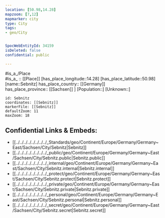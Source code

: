 ```yaml
---
location: [50.98,14.28] 
mapzoom: [7,12] 
mapmarker: city 
type: City
tags:
- geo/City


SpocWebEntityId: 34159
isDeleted: false
confidential: public

---
```

#is_a_/Place  
#is_a_ :: [[Place]] 
[has_place_longitude::14.28] 
[has_place_latitude::50.98] 
[name::Sebnitz] 
has_place_country:: [[Germany]]  
has_place_province:: [[Sachsen]] ] 
[Population::] 
[Unknown::] 


```leaflet
id: Sebnitz
coordinates: [[Sebnitz]] 
markerFile: [[Sebnitz]] 
defaultZoom: 11 
maxZoom: 18
```


## Confidential Links & Embeds: 
- [[../../../../../../../../_Standards/geo/Continent/Europe/Germany/Germany~East/Sachsen/City/Sebnitz|Sebnitz]] 
- [[../../../../../../../../_public/geo/Continent/Europe/Germany/Germany~East/Sachsen/City/Sebnitz.public|Sebnitz.public]] 
- [[../../../../../../../../_internal/geo/Continent/Europe/Germany/Germany~East/Sachsen/City/Sebnitz.internal|Sebnitz.internal]] 
- [[../../../../../../../../_protect/geo/Continent/Europe/Germany/Germany~East/Sachsen/City/Sebnitz.protect|Sebnitz.protect]] 
- [[../../../../../../../../_private/geo/Continent/Europe/Germany/Germany~East/Sachsen/City/Sebnitz.private|Sebnitz.private]] 
- [[../../../../../../../../_personal/geo/Continent/Europe/Germany/Germany~East/Sachsen/City/Sebnitz.personal|Sebnitz.personal]] 
- [[../../../../../../../../_secret/geo/Continent/Europe/Germany/Germany~East/Sachsen/City/Sebnitz.secret|Sebnitz.secret]] 
